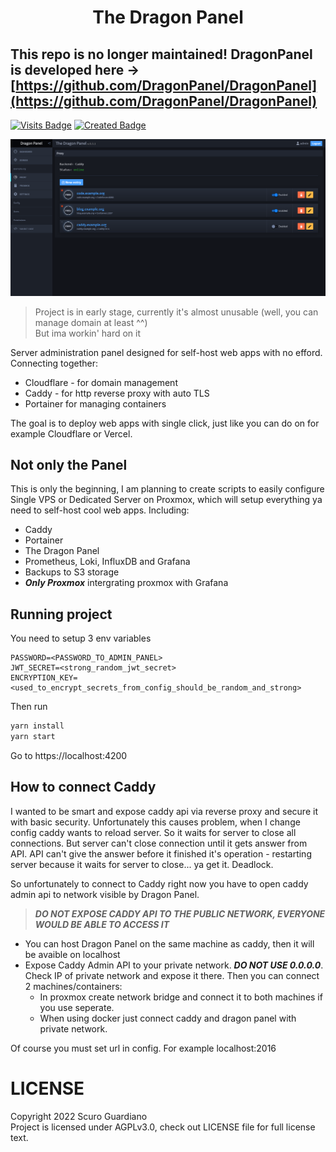 <h1 align="center">The Dragon Panel</h1>

## This repo is no longer maintained! DragonPanel is developed here -> [https://github.com/DragonPanel/DragonPanel](https://github.com/DragonPanel/DragonPanel)

[![Visits Badge](https://badges.pufler.dev/visits/ScuroGuardiano/Holy-Grail)](https://badges.pufler.dev)
[![Created Badge](https://badges.pufler.dev/created/ScuroGuardiano/Holy-Grail)](https://badges.pufler.dev)

<p align="center"><img src="screens/dragonpanel.png" /></p>

> Project is in early stage, currently it's almost unusable (well, you can manage domain at least ^^)  
> But ima workin' hard on it

Server administration panel designed for self-host web apps with no efford.
Connecting together:
- Cloudflare - for domain management
- Caddy - for http reverse proxy with auto TLS
- Portainer for managing containers

The goal is to deploy web apps with single click, just like you can do on for example Cloudflare or Vercel.

## Not only the Panel
This is only the beginning, I am planning to create scripts to easily configure Single VPS or Dedicated Server on Proxmox, which will setup everything ya need to self-host cool web apps. Including:
- Caddy
- Portainer
- The Dragon Panel
- Prometheus, Loki, InfluxDB and Grafana
- Backups to S3 storage
- ***Only Proxmox*** intergrating proxmox with Grafana


## Running project
You need to setup 3 env variables
```env
PASSWORD=<PASSWORD_TO_ADMIN_PANEL>
JWT_SECRET=<strong_random_jwt_secret>
ENCRYPTION_KEY=<used_to_encrypt_secrets_from_config_should_be_random_and_strong>
```
Then run
```sh
yarn install
yarn start
```

Go to https://localhost:4200

## How to connect Caddy
I wanted to be smart and expose caddy api via reverse proxy and secure it with basic security.
Unfortunately this causes problem, when I change config caddy wants to reload server. So it waits for
server to close all connections. But server can't close connection until it gets answer from API.
API can't give the answer before it finished it's operation - restarting server because it waits for server to close... ya get it.
Deadlock.

So unfortunately to connect to Caddy right now you have to open caddy admin api to network visible by Dragon Panel.
> ***DO NOT EXPOSE CADDY API TO THE PUBLIC NETWORK, EVERYONE WOULD BE ABLE TO ACCESS IT***
* You can host Dragon Panel on the same machine as caddy, then it will be avaible on localhost
* Expose Caddy Admin API to your private network. ***DO NOT USE 0.0.0.0***. Check IP of private network and expose it there. Then you can connect 2 machines/containers:
    * In proxmox create network bridge and connect it to both machines if you use seperate.
    * When using docker just connect caddy and dragon panel with private network.

Of course you must set url in config. For example localhost:2016

# LICENSE
Copyright 2022 Scuro Guardiano  
Project is licensed under AGPLv3.0, check out LICENSE file for full license text.
